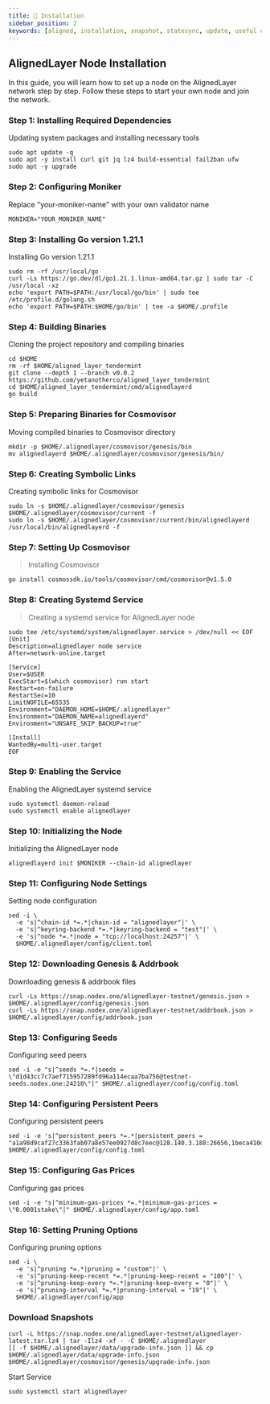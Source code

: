 ```yaml
---
title: 💾 Installation
sidebar_position: 2
keywords: [aligned, installation, snapshot, statesync, update, useful commands]
---
```


## AlignedLayer Node Installation

In this guide, you will learn how to set up a node on the AlignedLayer network step by step. Follow these steps to start your own node and join the network.

### Step 1: Installing Required Dependencies
Updating system packages and installing necessary tools
```shell
sudo apt update -q
sudo apt -y install curl git jq lz4 build-essential fail2ban ufw
sudo apt -y upgrade
```

### Step 2: Configuring Moniker
Replace "your-moniker-name" with your own validator name
```shell
MONIKER="YOUR_MONIKER_NAME"
```

### Step 3: Installing Go version 1.21.1
Installing Go version 1.21.1
```shell
sudo rm -rf /usr/local/go
curl -Ls https://go.dev/dl/go1.21.1.linux-amd64.tar.gz | sudo tar -C /usr/local -xz
echo 'export PATH=$PATH:/usr/local/go/bin' | sudo tee /etc/profile.d/golang.sh
echo 'export PATH=$PATH:$HOME/go/bin' | tee -a $HOME/.profile
```

### Step 4: Building Binaries
Cloning the project repository and compiling binaries
```shell
cd $HOME
rm -rf $HOME/aligned_layer_tendermint
git clone --depth 1 --branch v0.0.2 https://github.com/yetanotherco/aligned_layer_tendermint
cd $HOME/aligned_layer_tendermint/cmd/alignedlayerd
go build
```

### Step 5: Preparing Binaries for Cosmovisor
Moving compiled binaries to Cosmovisor directory
```shell
mkdir -p $HOME/.alignedlayer/cosmovisor/genesis/bin
mv alignedlayerd $HOME/.alignedlayer/cosmovisor/genesis/bin/
```

### Step 6: Creating Symbolic Links
Creating symbolic links for Cosmovisor
```shell
sudo ln -s $HOME/.alignedlayer/cosmovisor/genesis $HOME/.alignedlayer/cosmovisor/current -f
sudo ln -s $HOME/.alignedlayer/cosmovisor/current/bin/alignedlayerd /usr/local/bin/alignedlayerd -f
```

### Step 7: Setting Up Cosmovisor
> Installing Cosmovisor
```shell
go install cosmossdk.io/tools/cosmovisor/cmd/cosmovisor@v1.5.0
```

### Step 8: Creating Systemd Service
> Creating a systemd service for AlignedLayer node
```shell
sudo tee /etc/systemd/system/alignedlayer.service > /dev/null << EOF
[Unit]
Description=alignedlayer node service
After=network-online.target
 
[Service]
User=$USER
ExecStart=$(which cosmovisor) run start
Restart=on-failure
RestartSec=10
LimitNOFILE=65535
Environment="DAEMON_HOME=$HOME/.alignedlayer"
Environment="DAEMON_NAME=alignedlayerd"
Environment="UNSAFE_SKIP_BACKUP=true"
 
[Install]
WantedBy=multi-user.target
EOF
```

### Step 9: Enabling the Service
Enabling the AlignedLayer systemd service
```shell
sudo systemctl daemon-reload
sudo systemctl enable alignedlayer
```

### Step 10: Initializing the Node
Initializing the AlignedLayer node
```shell
alignedlayerd init $MONIKER --chain-id alignedlayer
```

### Step 11: Configuring Node Settings
Setting node configuration
```shell
sed -i \
  -e 's|^chain-id *=.*|chain-id = "alignedlayer"|' \
  -e 's|^keyring-backend *=.*|keyring-backend = "test"|' \
  -e 's|^node *=.*|node = "tcp://localhost:24257"|' \
  $HOME/.alignedlayer/config/client.toml
```

### Step 12: Downloading Genesis & Addrbook
Downloading genesis & addrbook files
```shell
curl -Ls https://snap.nodex.one/alignedlayer-testnet/genesis.json > $HOME/.alignedlayer/config/genesis.json
curl -Ls https://snap.nodex.one/alignedlayer-testnet/addrbook.json > $HOME/.alignedlayer/config/addrbook.json
```

### Step 13: Configuring Seeds
Configuring seed peers
```shell
sed -i -e "s|^seeds *=.*|seeds = \"d1d43cc7c7aef715957289fd96a114ecaa7ba756@testnet-seeds.nodex.one:24210\"|" $HOME/.alignedlayer/config/config.toml
```

### Step 14: Configuring Persistent Peers
Configuring persistent peers
```shell
sed -i -e 's|^persistent_peers *=.*|persistent_peers = "a1a98d9caf27c3363fab07a8e57ee0927d8c7eec@128.140.3.188:26656,1beca410dba8907a61552554b242b4200788201c@91.107.239.79:26656,f9000461b5f535f0c13a543898cc7ac1cd10f945@88.99.174.203:26656,ca2f644f3f47521ff8245f7a5183e9bbb762c09d@116.203.81.174:26656,dc2011a64fc5f888a3e575f84ecb680194307b56@148.251.235.130:20656"|' $HOME/.alignedlayer/config/config.toml
```

### Step 15: Configuring Gas Prices
Configuring gas prices
```shell
sed -i -e "s|^minimum-gas-prices *=.*|minimum-gas-prices = \"0.0001stake\"|" $HOME/.alignedlayer/config/app.toml
```

### Step 16: Setting Pruning Options
Configuring pruning options
```shell
sed -i \
  -e 's|^pruning *=.*|pruning = "custom"|' \
  -e 's|^pruning-keep-recent *=.*|pruning-keep-recent = "100"|' \
  -e 's|^pruning-keep-every *=.*|pruning-keep-every = "0"|' \
  -e 's|^pruning-interval *=.*|pruning-interval = "19"|' \
  $HOME/.alignedlayer/config/app
```

### Download Snapshots
```shell
curl -L https://snap.nodex.one/alignedlayer-testnet/alignedlayer-latest.tar.lz4 | tar -Ilz4 -xf - -C $HOME/.alignedlayer
[[ -f $HOME/.alignedlayer/data/upgrade-info.json ]] && cp $HOME/.alignedlayer/data/upgrade-info.json $HOME/.alignedlayer/cosmovisor/genesis/upgrade-info.json
```

Start Service
```shell
sudo systemctl start alignedlayer
```
